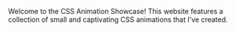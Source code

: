 Welcome to the CSS Animation Showcase! This website features a collection of small and captivating CSS animations that I've created. 
